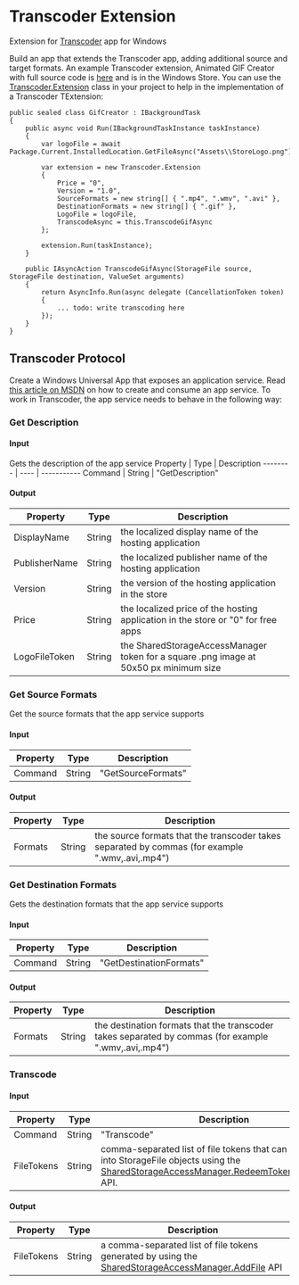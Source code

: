 # Transcoder Extension
Extension for [Transcoder](http://clkde.tradedoubler.com/click?p=259740&a=2825476&g=0&url=https%3a%2f%2fwww.microsoft.com%2fstore%2fapps%2f9nblggh5z1bg) app for Windows

Build an app that extends the Transcoder app, adding additional source and target formats. An example Transcoder extension, Animated GIF Creator with full source code is [here](https://github.com/mscherotter/TranscoderExtension/tree/master/AnimatedGifCreator) and is in the Windows Store.  You can use the [Transcoder.Extension](https://github.com/mscherotter/TranscoderExtension/blob/master/AnimatedGifCreator/CreationService/Extension.cs) class in your project to help in the implementation of a Transcoder TExtension:
```
public sealed class GifCreator : IBackgroundTask
{
    public async void Run(IBackgroundTaskInstance taskInstance)
    {
        var logoFile = await Package.Current.InstalledLocation.GetFileAsync("Assets\\StoreLogo.png");

        var extension = new Transcoder.Extension
        {
            Price = "0",
            Version = "1.0",
            SourceFormats = new string[] { ".mp4", ".wmv", ".avi" },
            DestinationFormats = new string[] { ".gif" },
            LogoFile = logoFile,
            TranscodeAsync = this.TranscodeGifAsync
        };

        extension.Run(taskInstance);
    }

    public IAsyncAction TranscodeGifAsync(StorageFile source, StorageFile destination, ValueSet arguments)
    {
        return AsyncInfo.Run(async delegate (CancellationToken token)
        {
			... todo: write transcoding here
		});
	}
}	
```

## Transcoder Protocol
Create a Windows Universal App that exposes an application service.  Read 
[this article on MSDN](https://msdn.microsoft.com/en-us/windows/uwp/launch-resume/how-to-create-and-consume-an-app-service) 
on how to create and consume an app service.  To work in Transcoder, the app service needs to behave in the following way:
### Get Description
#### Input
Gets the description of the app service
Property | Type | Description
-------- | ---- | -----------
Command | String | "GetDescription"
#### Output
Property      | Type   | Description
------------- | ------ | -----------
DisplayName   | String | the localized display name of the hosting application
PublisherName | String | the localized publisher name of the hosting application
Version       | String | the version of the hosting application in the store
Price         | String | the localized price of the hosting application in the store or "0" for free apps
LogoFileToken | String | the SharedStorageAccessManager token for a square .png image at 50x50 px minimum size

### Get Source Formats
Get the source formats that the app service supports
#### Input
Property | Type | Description
-------- | ---- | -----------
Command | String | "GetSourceFormats"
#### Output
Property      | Type   | Description
------------- | ------ | -----------
Formats   | String | the source formats that the transcoder takes separated by commas (for example ".wmv,.avi,.mp4")

### Get Destination Formats
Gets the destination formats that the app service supports
#### Input
Property | Type   | Description
-------- | ------ | -----------
Command  | String | "GetDestinationFormats"
#### Output
Property  | Type   | Description
----------| ------ | -----------
Formats   | String | the destination formats that the transcoder takes separated by commas (for example ".wmv,.avi,.mp4")

### Transcode
#### Input
Property   | Type   | Description
---------- | ------ | -----------
Command    | String | "Transcode"
FileTokens | String | comma-separated list of file tokens that can be turned into StorageFile objects using the [SharedStorageAccessManager.RedeemTokenForFileAsync](https://msdn.microsoft.com/en-us/library/windows/apps/windows.applicationmodel.datatransfer.sharedstorageaccessmanager.redeemtokenforfileasync.aspx) API.
#### Output
Property   | Type   | Description
---------- | ------ | -----------
FileTokens | String | a comma-separated list of file tokens generated by using the [SharedStorageAccessManager.AddFile](https://msdn.microsoft.com/en-us/library/windows/apps/windows.applicationmodel.datatransfer.sharedstorageaccessmanager.addfile.aspx) API
